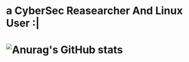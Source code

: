 <h1> a CyberSec Reasearcher And Linux User :| <h1/>

![Anurag's GitHub stats](https://github-readme-stats.vercel.app/api?username=lackofleak&show_icons=true&theme=radical)
